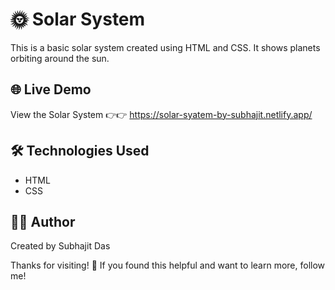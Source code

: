 # 🌞 Solar System 

This is a basic solar system  created using HTML and CSS. It shows planets orbiting around the sun.  

## 🌐 Live Demo  
View the Solar System 👉👉 https://solar-syatem-by-subhajit.netlify.app/ 

## 🛠 Technologies Used  
- HTML  
- CSS  

## 👨‍💻 Author  
Created by Subhajit Das

Thanks for visiting! 🌟
If you found this helpful and want to learn more, follow me!
